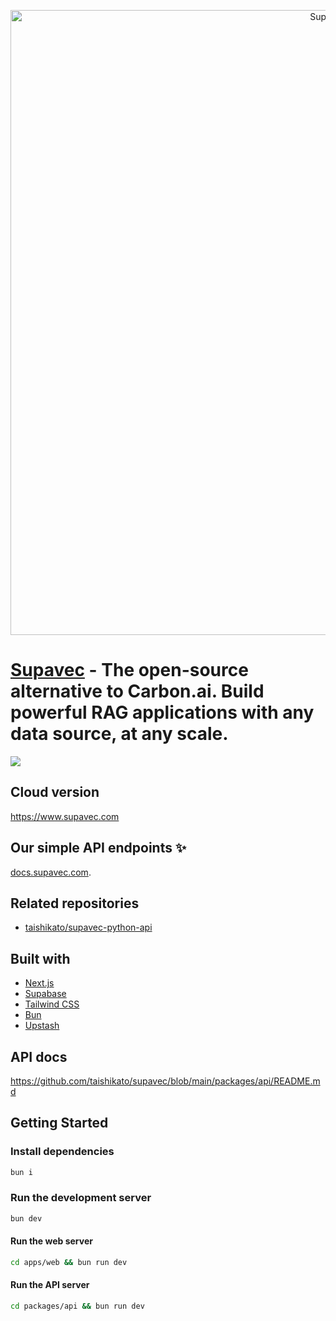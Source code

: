 <p align="center"> 
  <img width="1000" alt="Supavec" src="https://github.com/user-attachments/assets/76e2c674-d683-487c-bf02-ac8bccf19e69" />
</p>

# [Supavec](https://www.supavec.com) - The open-source alternative to Carbon.ai. Build powerful RAG applications with any data source, at any scale.

[![](https://dcbadge.limes.pink/api/server/https://discord.gg/MS9CjPeXF4)](https://discord.gg/https://discord.gg/MS9CjPeXF4)

## Cloud version

https://www.supavec.com

## Our simple API endpoints ✨

[docs.supavec.com](https://docs.supavec.com/).

## Related repositories

- [taishikato/supavec-python-api](https://github.com/taishikato/supavec-python-api)

## Built with

* [Next.js](https://nextjs.org/)
* [Supabase](https://supabase.com/)
* [Tailwind CSS](https://tailwindcss.com/)
* [Bun](https://bun.sh/)
* [Upstash](https://upstash.com/)

## API docs

https://github.com/taishikato/supavec/blob/main/packages/api/README.md


## Getting Started

### Install dependencies

```bash
bun i
```

### Run the development server

```bash
bun dev
```

#### Run the web server

```bash
cd apps/web && bun run dev
```

#### Run the API server

```bash
cd packages/api && bun run dev
```
